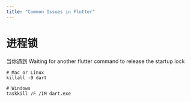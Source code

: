 ```yaml
---
title: "Common Issues in Flutter"
---
```



# 进程锁

当你遇到 Waiting for another flutter command to release the startup lock

```shell
# Mac or Linux
killall -9 dart

# Windows
taskkill /F /IM dart.exe
```
